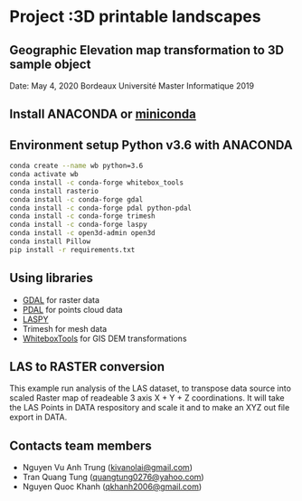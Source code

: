 # Project :3D printable landscapes

## Geographic Elevation map transformation to 3D sample object

Date: May 4, 2020
Bordeaux Université
Master Informatique 2019

## Install ANACONDA or [miniconda](https://docs.conda.io/en/latest/miniconda.html)

## Environment setup Python v3.6 with ANACONDA

```bash
conda create --name wb python=3.6
conda activate wb
conda install -c conda-forge whitebox_tools
conda install rasterio
conda install -c conda-forge gdal
conda install -c conda-forge pdal python-pdal
conda install -c conda-forge trimesh
conda install -c conda-forge laspy
conda install -c open3d-admin open3d
conda install Pillow
pip install -r requirements.txt
```

## Using libraries

- [GDAL](https://anaconda.org/conda-forge/gdal) for raster data
- [PDAL](https://anaconda.org/conda-forge/pdal) for points cloud data
- [LASPY](https://github.com/laspy/laspy)
- Trimesh for mesh data
- [WhiteboxTools](https://jblindsay.github.io/ghrg/WhiteboxTools/) for GIS DEM transformations

## LAS to RASTER conversion

This example run analysis of the LAS dataset, to transpose data source into scaled Raster map of readeable 3 axis X + Y + Z coordinations.
It will take the LAS Points in DATA respository and scale it and to make an XYZ out file export in DATA.

## Contacts team members

- Nguyen Vu Anh Trung (kivanolai@gmail.com)
- Tran Quang Tung (quangtung0276@yahoo.com)
- Nguyen Quoc Khanh (qkhanh2006@gmail.com)